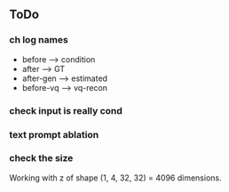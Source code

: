 ## ToDo

### ch log names

- before  --> condition
- after  --> GT
- after-gen  --> estimated 
- before-vq  --> vq-recon 

### check input is really cond

### text prompt ablation


### check the size

Working with z of shape (1, 4, 32, 32) = 4096 dimensions.
